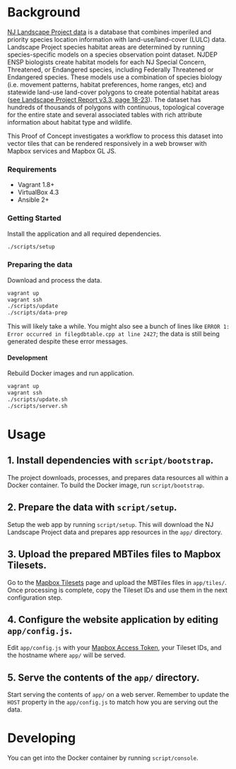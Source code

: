 # Background

[NJ Landscape Project data](http://www.state.nj.us/dep/fgw/ensp/landscape/index.htm) is a database that combines imperiled and priority species location information with land-use/land-cover (LULC) data. Landscape Project species habitat areas are determined by running species-specific models on a species observation point dataset. NJDEP ENSP biologists create habitat models for each NJ Special Concern, Threatened, or Endangered species, including Federally Threatened or Endangered species. These models use a combination of species biology (i.e. movement patterns, habitat preferences, home ranges, etc) and statewide land-use land-cover polygons to create potential habitat areas ([see Landscape Project Report v3.3, page 18-23](http://www.state.nj.us/dep/fgw/ensp/landscape/lp_report_3_3.pdf)). The dataset has hundreds of thousands of polygons with continuous, topological coverage for the entire state and several associated tables with rich attribute information about habitat type and wildlife.

This Proof of Concept investigates a workflow to process this dataset into vector tiles that can be rendered responsively in a web browser with Mapbox services and Mapbox GL JS.

### Requirements

* Vagrant 1.8+
* VirtualBox 4.3
* Ansible 2+

### Getting Started

Install the application and all required dependencies.

```sh
./scripts/setup
```

### Preparing the data

Download and process the data.

```sh
vagrant up
vagrant ssh
./scripts/update
./scripts/data-prep
```

This will likely take a while. You might also see a bunch of lines like `ERROR 1: Error occurred in filegdbtable.cpp at line 2427`; the data is still being generated despite these error messages.

#### Development

Rebuild Docker images and run application.

```sh
vagrant up
vagrant ssh
./scripts/update.sh
./scripts/server.sh
```

# Usage

## 1. Install dependencies with `script/bootstrap`.

The project downloads, processes, and prepares data resources all within a Docker container. To build the Docker image, run `script/bootstrap`.

## 2. Prepare the data with `script/setup`.

Setup the web app by running `script/setup`. This will download the NJ Landscape Project data and prepares app resources in the `app/` directory.

## 3. Upload the prepared MBTiles files to Mapbox Tilesets.

Go to the [Mapbox Tilesets](https://www.mapbox.com/studio/tilesets/) page and upload the MBTiles files in `app/tiles/`. Once processing is complete, copy the Tileset IDs and use them in the next configuration step.

## 4. Configure the website application by editing `app/config.js`.

Edit `app/config.js` with your [Mapbox Access Token](https://www.mapbox.com/studio/account/tokens/), your Tileset IDs, and the hostname where `app/` will be served.

## 5. Serve the contents of the `app/` directory.

Start serving the contents of `app/` on a web server. Remember to update the `HOST` property in the `app/config.js` to match how you are serving out the data.

# Developing

You can get into the Docker container by running `script/console`.
